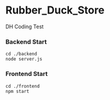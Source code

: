 # Rubber_Duck_Store
DH Coding Test

### Backend Start
`cd ./backend`
<br />`node server.js`

### Frontend Start
`cd ./frontend`
<br />`npm start`
